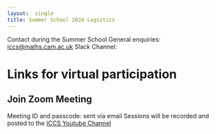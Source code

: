 ```yaml
---
layout:  single
title: Summer School 2024 Logistics
---
```


Contact during the Summer School
General enquiries: iccs@maths.cam.ac.uk
Slack Channel: 

# Links for virtual participation

## Join Zoom Meeting
Meeting ID and passcode: sent via email
Sessions will be recorded and posted to the [ICCS Youtube Channel](https://www.youtube.com/@instituteofcomputingforcli3982)
